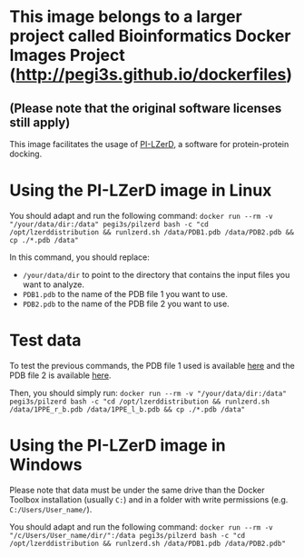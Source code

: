 # This image belongs to a larger project called Bioinformatics Docker Images Project (http://pegi3s.github.io/dockerfiles)
## (Please note that the original software licenses still apply)

This image facilitates the usage of [PI-LZerD](https://kiharalab.org/proteindocking/pilzerd.php), a software for protein-protein docking.

# Using the PI-LZerD image in Linux

You should adapt and run the following command: `docker run --rm -v "/your/data/dir:/data" pegi3s/pilzerd bash -c "cd /opt/lzerddistribution && runlzerd.sh /data/PDB1.pdb /data/PDB2.pdb && cp ./*.pdb /data"`

In this command, you should replace:

- `/your/data/dir` to point to the directory that contains the input files you want to analyze.
- `PDB1.pdb` to the name of the PDB file 1 you want to use.
- `PDB2.pdb` to the name of the PDB file 2 you want to use.

# Test data

To test the previous commands, the PDB file 1 used is available [here](https://github.com/pegi3s/dockerfiles/tree/master/pilzerd/test_data/1PPE_r_b.pdb) and the PDB file 2 is available [here](https://github.com/pegi3s/dockerfiles/tree/master/pilzerd/test_data/1PPE_l_b.pdb).

Then, you should simply run: `docker run --rm -v "/your/data/dir:/data" pegi3s/pilzerd bash -c "cd /opt/lzerddistribution && runlzerd.sh /data/1PPE_r_b.pdb /data/1PPE_l_b.pdb && cp ./*.pdb /data"`

# Using the PI-LZerD image in Windows

Please note that data must be under the same drive than the Docker Toolbox installation (usually `C:`) and in a folder with write permissions (e.g. `C:/Users/User_name/`).

You should adapt and run the following command: `docker run --rm -v "/c/Users/User_name/dir/":/data pegi3s/pilzerd bash -c "cd /opt/lzerddistribution && runlzerd.sh /data/PDB1.pdb /data/PDB2.pdb"`
